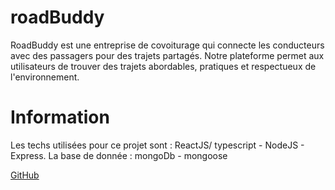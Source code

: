 # roadBuddy

RoadBuddy est une entreprise de covoiturage qui connecte les conducteurs avec des passagers pour des trajets partagés. Notre plateforme permet aux utilisateurs de trouver des trajets abordables, pratiques et respectueux de l'environnement.

# Information

Les techs utilisées pour ce projet sont : ReactJS/ typescript - NodeJS - Express.
La base de donnée : mongoDb - mongoose

[GitHub](https://github.com)
